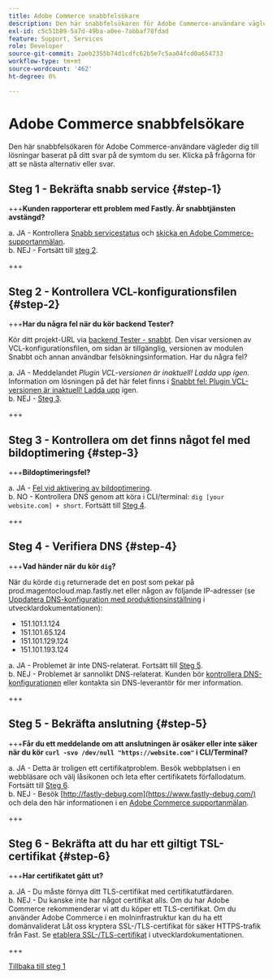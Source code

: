 ```yaml
---
title: Adobe Commerce snabbfelsökare
description: Den här snabbfelsökaren för Adobe Commerce-användare vägleder dig till lösningar baserat på ditt svar på de symtom du ser. Klicka på frågorna för att se nästa alternativ eller svar.
exl-id: c5c51b89-5a7d-49ba-a0ee-7abbaf78fdad
feature: Support, Services
role: Developer
source-git-commit: 2aeb2355b74d1cdfc62b5e7c5aa04fcd0a654733
workflow-type: tm+mt
source-wordcount: '462'
ht-degree: 0%

---
```


# Adobe Commerce snabbfelsökare

Den här snabbfelsökaren för Adobe Commerce-användare vägleder dig till lösningar baserat på ditt svar på de symtom du ser. Klicka på frågorna för att se nästa alternativ eller svar.

## Steg 1 - Bekräfta snabb service {#step-1}

+++**Kunden rapporterar ett problem med Fastly. Är snabbtjänsten avstängd?**

a. JA - Kontrollera [Snabb servicestatus](https://status.fastly.com/) och [skicka en Adobe Commerce-supportanmälan](/help/help-center-guide/help-center/magento-help-center-user-guide.md#submit-ticket).\
b. NEJ - Fortsätt till [steg 2](#step-2).

+++

## Steg 2 - Kontrollera VCL-konfigurationsfilen {#step-2}

+++**Har du några fel när du kör backend Tester?**

Kör ditt projekt-URL via [backend Tester - snabbt](https://magento-tester.global.ssl.fastly.net/magento-tester/). Den visar versionen av VCL-konfigurationsfilen, om sidan är tillgänglig, versionen av modulen Snabbt och annan användbar felsökningsinformation. Har du några fel?

a. JA - Meddelandet _Plugin VCL-versionen är inaktuell! Ladda upp igen._ Information om lösningen på det här felet finns i [Snabbt fel: Plugin VCL-versionen är inaktuell! Ladda upp](/help/troubleshooting/miscellaneous/fastly-error-plugin-vcl-version-is-outdated-please-re-upload.md) igen.\
b. NEJ - [Steg 3](#step-3).

+++

## Steg 3 - Kontrollera om det finns något fel med bildoptimering {#step-3}

+++**Bildoptimeringsfel?**

a. JA - [Fel vid aktivering av bildoptimering](/help/troubleshooting/miscellaneous/error-enabling-image-optimization-in-magento-commerce.md).\
b. NO - Kontrollera DNS genom att köra i CLI/terminal: `dig [your website.com] + short`. Fortsätt till [Steg 4](#step-4).

+++

## Steg 4 - Verifiera DNS {#step-4}

+++**Vad händer när du kör `dig`?**

När du körde `dig` returnerade det en post som pekar på prod.magentocloud.map.fastly.net eller någon av följande IP-adresser (se [Uppdatera DNS-konfiguration med produktionsinställning](https://experienceleague.adobe.com/sv/docs/commerce-cloud-service/user-guide/launch/checklist#update-dns-configuration-with-production-settings) i utvecklardokumentationen):

* 151.101.1.124
* 151.101.65.124
* 151.101.129.124
* 151.101.193.124

a. JA - Problemet är inte DNS-relaterat. Fortsätt till [Steg 5](#step-5).\
b. NEJ - Problemet är sannolikt DNS-relaterat. Kunden bör [kontrollera DNS-konfigurationen](https://experienceleague.adobe.com/sv/docs/commerce-cloud-service/user-guide/launch/checklist#update-dns-configuration-with-production-settings) eller kontakta sin DNS-leverantör för mer information.

+++

## Steg 5 - Bekräfta anslutning {#step-5}

+++**Får du ett meddelande om att anslutningen är osäker eller inte säker när du kör `curl -svo /dev/null "https://website.com"` i CLI/Terminal?**

a. JA - Detta är troligen ett certifikatproblem. Besök webbplatsen i en webbläsare och välj låsikonen och leta efter certifikatets förfallodatum. Fortsätt till [Steg 6](#step-6).\
b. NEJ - Besök [http://fastly-debug.com](https://www.fastly-debug.com/) och dela den här informationen i en [Adobe Commerce supportanmälan](/help/help-center-guide/help-center/magento-help-center-user-guide.md#submit-ticket).

+++

## Steg 6 - Bekräfta att du har ett giltigt TSL-certifikat {#step-6}

+++**Har certifikatet gått ut?**

a. JA - Du måste förnya ditt TLS-certifikat med certifikatutfärdaren.\
b. NEJ - Du kanske inte har något certifikat alls. Om du har Adobe Commerce rekommenderar vi att du köper ett TLS-certifikat. Om du använder Adobe Commerce i en molninfrastruktur kan du ha ett domänvaliderat Låt oss kryptera SSL-/TLS-certifikat för säker HTTPS-trafik från Fast. Se [etablera SSL-/TLS-certifikat](https://experienceleague.adobe.com/sv/docs/commerce-cloud-service/user-guide/cdn/setup-fastly/fastly-configuration#provision-ssltls-certificates) i utvecklardokumentationen.

+++

[Tillbaka till steg 1](#step-1)
